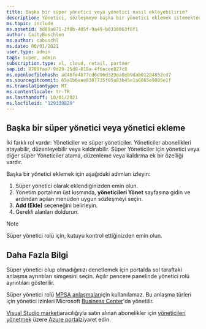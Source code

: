 ```yaml
---
title: Başka bir süper yönetici veya yönetici nasıl ekleyebilirim?
description: Yönetici, sözleşmeye başka bir yönetici eklemek istemektedir.
ms.topic: include
ms.assetid: bd89a871-2f8b-405f-9a49-b0338063f8f1
author: CaityBuschlen
ms.author: cabuschl
ms.date: 06/01/2021
user.type: admin
tags: super, admin
subscription.type: vl, cloud, retail, partner
sap.id: 8789faa7-9d29-25d8-018a-4f6ecee827c8
ms.openlocfilehash: ad46fe4b77cd6d96d329ea0eb9dab01284852cd7
ms.sourcegitcommit: 65a1b6aae8387735f05a83b45e1a6865e9805e1f
ms.translationtype: MT
ms.contentlocale: tr-TR
ms.lasthandoff: 10/01/2021
ms.locfileid: "129339829"
---
```

## <a name="how-to-add-another-super-admin-or-admin"></a>Başka bir süper yönetici veya yönetici ekleme

İki farklı rol vardır: Yöneticiler ve süper yöneticiler. Yöneticiler abonelikleri atayabilir, düzenleyebilir veya kaldırabilir. Süper Yöneticiler için yönetici veya diğer süper Yöneticiler atama, düzenleme veya kaldırma ek bir özelliği vardır.

Başka bir yönetici eklemek için aşağıdaki adımları izleyin:

1. Süper yönetici olarak eklendiğinizden emin olun.
2. Yönetim portalının üst kısmında, **yöneticileri Yönet** sayfasına gidin ve ardından açılan menüden uygun sözleşmeyi seçin.
3. **Add (Ekle)** seçeneğini belirleyin.
4. Gerekli alanları doldurun.

> [!NOTE]
> 
> Süper yönetici rolü için, kutuyu kontrol ettiğinizden emin olun.

## <a name="more-information"></a>Daha Fazla Bilgi

Süper yönetici olup olmadığınızı denetlemek için portalda sol taraftaki anlaşma ayrıntıları simgesini seçin. Açılır pencere panelinde yönetici rolü ayrıntıları gösterilir. 

Süper yönetici rolü [MPSA anlaşmaları](https://docs.microsoft.com/visualstudio/subscriptions/mpsa)için kullanılamaz. Bu anlaşma türleri için yönetici izinleri Microsoft [Business Center](https://businessaccount.microsoft.com/Customer)'da yönetilir. 

[Visual Studio marketi](https://marketplace.visualstudio.com/subscriptions)aracılığıyla satın alınan abonelikler için [yöneticileri yönetmek](https://docs.microsoft.com/visualstudio/subscriptions/cloud-admin) üzere [Azure portal](https://portal.azure.com/)ziyaret edin.   